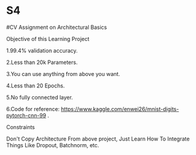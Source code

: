 # S4
#CV Assignment on Architectural Basics

Objective of this Learning Project

1.99.4% validation accuracy.

2.Less than 20k Parameters.

3.You can use anything from above you want.

4.Less than 20 Epochs.

5.No fully connected layer.

6.Code for reference: https://www.kaggle.com/enwei26/mnist-digits-pytorch-cnn-99 .

Constraints

Don't Copy Architecture From above project, Just Learn How To Integrate Things Like Dropout, Batchnorm, etc.

